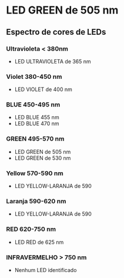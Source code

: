 # LED GREEN de 505 nm

## Espectro de cores de LEDs

### Ultravioleta < 380nm
- LED ULTRAVIOLETA de 365 nm

### Violet 380-450 nm
- LED VIOLET de 400 nm

### BLUE 450-495 nm
- LED BLUE 455 nm
- LED BLUE 470 nm

### GREEN 495-570 nm
- LED GREEN de 505 nm
- LED GREEN de 530 nm

### Yellow 570-590 nm
- LED YELLOW-LARANJA de 590

### Laranja 590-620 nm
- LED YELLOW-LARANJA de 590

### RED 620-750 nm
- LED RED de 625 nm

### INFRAVERMELHO > 750 nm
- Nenhum LED identificado

